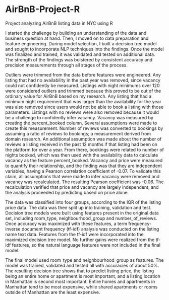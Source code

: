 # AirBnB-Project-R
Project analyzing AirBnB listing data in NYC using R

  I started the challenge by building an understanding of the data and business question at hand. Then, I moved on to data preparation and feature engineering. During model selection, I built a decision tree model and sought to incorporate NLP techniques into the findings. Once the model was finalized and trained, it was validated and tested on additional data. The strength of the findings was bolstered by consistent accuracy and precision measurements through all stages of the process.

Outliers were trimmed from the data before features were engineered. Any listing that had no availability in the past year was removed, since vacancy could not confidently be measured. Listings with night minimums over 120 were considered outliers and trimmed because this proved to be out of the ordinary value for AirBnB based on my research. Any listing that had a minimum night requirement that was larger than the availability for the year was also removed since users would not be able to book a listing with those parameters. Listings with no reviews were also removed because it would be a challenge to confidently infer vacancy. Vacancy was measured by creating the percent_booked column. Several assumptions were made to create this measurement. Number of reviews was converted to bookings by assuming a ratio of reviews to bookings; a measurement derived from domain research. An additional assumption was made about the number of reviews a listing received in the past 12 months if that listing had been on the platform for over a year. From there, bookings were related to number of nights booked, which was then used with the availability data to calculate vacancy as the feature percent_booked. Vacancy and price were measured to quantify their relationship, and the finding was that they are independent variables, having a Pearson correlation coefficient of -0.07. To validate this claim, all assumptions that were made to infer vacancy were removed and vacancy was recalculated. The resulting Pearson coefficient was -0.06. The recalculation verified that price and vacancy are largely independent, and the analysis proceeded by predicting based on price alone.

The data was classified into four groups, according to the IQR of the listing price data. The data was then split up into training, validation and test. Decision tree models were built using features present in the original data set, including room_type, neighbourhood_group and number_of_reviews. Once accuracy was maximized with these features, a term frequency-inverse document frequency (tf-idf) analysis was conducted on the listing name text data. Features from the tf-idf were incorporated into the maximized decision tree model. No further gains were realized from the tf-idf features, so the natural language features were not included in the final model.

The final model used room_type and neighbourhood_group as features. The model was trained, validated and tested all with accuracies of about 50%. The resulting decision tree shows that to predict listing price, the listing being an entire home or apartment is most important, and a listing location in Manhattan is second most important. Entire homes and apartments in Manhattan tend to be most expensive, while shared apartments or rooms outside of Manhattan are the least expensive.

